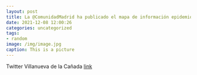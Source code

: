```yaml
---
layout: post
title: La @ComunidadMadrid ha publicado el mapa de información epidemiológica. En VillanuevaDeLaCañada aumenta la tasa de incidencia d...
date: 2021-12-08 12:00:26
categories: uncategorized
tags:
- random
image: /img/image.jpg
caption: This is a picture
---
```

Twitter Villanueva de la Cañada [link](https://twitter.com/AytoVDLCanada/status/1468272770144509953)
